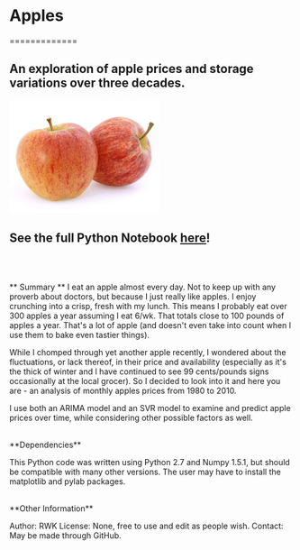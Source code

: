 # Apples
=============

<h2>An exploration of apple prices and storage variations over three decades.</h3>

<a href="https://github.com/rwk506/Apples/blob/master/All_of_the_Apples.ipynb">
   <img src="https://github.com/rwk506/Apples/blob/master/apples.jpeg" alt="Apples! nom nom nom" height="200">
</a>

## See the full Python Notebook <a href="https://github.com/rwk506/Apples/blob/master/All_of_the_Apples.ipynb">here</a>! ##
</br></br>

** Summary **
I eat an apple almost every day. Not to keep up with any proverb about doctors, but because I just really like apples. I enjoy crunching into a crisp, fresh with my lunch. This means I probably eat over 300 apples a year assuming I eat 6/wk. That totals close to 100 pounds of apples a year. That's a lot of apple (and doesn't even take into count when I use them to bake even tastier things).

While I chomped through yet another apple recently, I wondered about the fluctuations, or lack thereof, in their price and availability (especially as it's the thick of winter and I have continued to see 99 cents/pounds signs occasionally at the local grocer). So I decided to look into it and here you are - an analysis of monthly apples prices from 1980 to 2010.

I use both an ARIMA model and an SVR model to examine and predict apple prices over time, while considering other possible factors as well.




</br>
**Dependencies**

This Python code was written using Python 2.7 and Numpy 1.5.1, but should be compatible with many other versions. The user may have to install the matplotlib and pylab packages.


</br>
**Other Information**

Author: RWK 
License: None, free to use and edit as people wish. 
Contact: May be made through GitHub. 


